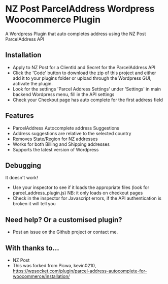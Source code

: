 # NZ Post ParcelAddress Wordpress Woocommerce Plugin
A Wordpress Plugin that auto completes address using the NZ Post ParcelAddress API

## Installation
- Apply to NZ Post for a ClientId and Secret for the ParcelAddress API
- Click the 'Code' button to download the zip of this project and either add it to your plugins folder or upload through the Wordpress GUI, activate the plugin.
- Look for the settings 'Parcel Address Settings' under 'Settings' in main backend Wordpress menu, fill in the API settings
- Check your Checkout page has auto complete for the first address field

## Features

* ParcelAddress Autocomplete address Suggestions
* Address suggestions are relative to the selected country
* Removes State/Region for NZ addresses
* Works for both Billing and Shipping addresses
* Supports the latest version of Wordpress

## Debugging

It doesn't work!

* Use your inspector to see if it loads the appropriate files (look for parcel_address_plugin.js) NB: it only loads on checkout pages
* Check in the inspector for Javascript errors, if the API authentication is broken it will tell you

## Need help? Or a customised plugin?

* Post an issue on the Github project or contact me.

## With thanks to...
- NZ Post
- This was forked from Picwa, kevin0210, https://wpsocket.com/plugin/parcel-address-autocomplete-for-woocommerce/installation/
